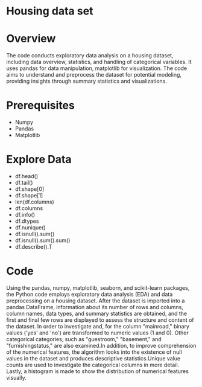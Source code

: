 # Housing data set

# Overview
The code conducts exploratory data analysis on a housing dataset, including data overview, statistics, and handling of categorical variables. It uses pandas for data manipulation, matplotlib for visualization. The code aims to understand and preprocess the dataset for potential modeling, providing insights through summary statistics and visualizations.

# Prerequisites
- Numpy
- Pandas
- Matplotlib

# Explore Data
- df.head()
- df.tail()
- df.shape[0]
- df.shape[1]
- len(df.columns)
- df.columns
- df.info()
- df.dtypes
- df.nunique()
- df.isnull().sum()
- df.isnull().sum().sum()
- df.describe().T

# Code
Using the pandas, numpy, matplotlib, seaborn, and scikit-learn packages, the Python code employs exploratory data analysis (EDA) and data preprocessing on a housing dataset. After the dataset is imported into a pandas DataFrame, information about its number of rows and columns, column names, data types, and summary statistics are obtained, and the first and final few rows are displayed to assess the structure and content of the dataset. In order to investigate and, for the column "mainroad," binary values ('yes' and 'no') are transformed to numeric values (1 and 0). Other categorical categories, such as "guestroom," "basement," and "furnishingstatus," are also examined.In addition, to improve comprehension of the numerical features, the algorithm looks into the existence of null values in the dataset and produces descriptive statistics.Unique value counts are used to investigate the categorical columns in more detail. Lastly, a histogram is made to show the distribution of numerical features visually.
